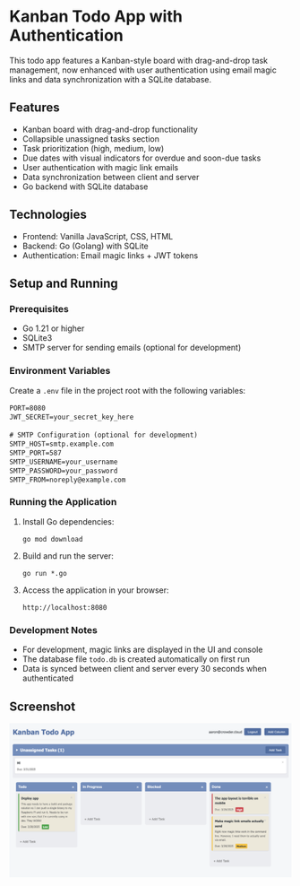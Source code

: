 # Kanban Todo App with Authentication

This todo app features a Kanban-style board with drag-and-drop task management, now enhanced with user authentication using email magic links and data synchronization with a SQLite database.

## Features

- Kanban board with drag-and-drop functionality
- Collapsible unassigned tasks section
- Task prioritization (high, medium, low)
- Due dates with visual indicators for overdue and soon-due tasks
- User authentication with magic link emails
- Data synchronization between client and server
- Go backend with SQLite database

## Technologies

- Frontend: Vanilla JavaScript, CSS, HTML
- Backend: Go (Golang) with SQLite
- Authentication: Email magic links + JWT tokens

## Setup and Running

### Prerequisites

- Go 1.21 or higher
- SQLite3
- SMTP server for sending emails (optional for development)

### Environment Variables

Create a `.env` file in the project root with the following variables:

```
PORT=8080
JWT_SECRET=your_secret_key_here

# SMTP Configuration (optional for development)
SMTP_HOST=smtp.example.com
SMTP_PORT=587
SMTP_USERNAME=your_username
SMTP_PASSWORD=your_password
SMTP_FROM=noreply@example.com
```

### Running the Application

1. Install Go dependencies:
   ```
   go mod download
   ```

2. Build and run the server:
   ```
   go run *.go
   ```

3. Access the application in your browser:
   ```
   http://localhost:8080
   ```

### Development Notes

- For development, magic links are displayed in the UI and console
- The database file `todo.db` is created automatically on first run
- Data is synced between client and server every 30 seconds when authenticated

## Screenshot

![Screenshot](./screenshot.png)
